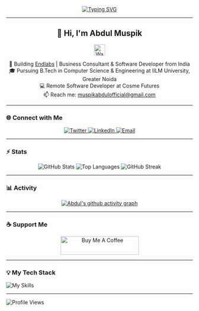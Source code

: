 <div align="center">
  <a href="https://git.io/typing-svg">
    <img src="https://readme-typing-svg.demolab.com?font=Fira+Code&pause=1000&color=19C55C&center=true&random=false&width=435&lines=HELLO+WELCOME+TO+MY+PROFILE+" alt="Typing SVG"/>
  </a>
</div>

---

<h2 align="center">👋 Hi, I'm Abdul Muspik</h2>

<div align="center">
  <img src="https://raw.githubusercontent.com/MartinHeinz/MartinHeinz/master/wave.gif" width="30px" alt="Wave gif"/>
</div>

<p align="center">
  🚀 Building <a href="https://endlabs.space/" target="_blank">Endlabs</a> | Business Consultant & Software Developer from India <br/>
  🎓 Pursuing B.Tech in Computer Science & Engineering at IILM University, Greater Noida <br/>
  💻 Remote Software Developer at Cosme Futures <br/>
  📫 Reach me: <a href="mailto:muspikabdulofficial@gmail.com">muspikabdulofficial@gmail.com</a>
</p>

---

### 🌐 Connect with Me
<p align="center">
  <a href="https://x.com/muspikabdul">
    <img src="https://img.shields.io/badge/Twitter-1DA1F2?style=for-the-badge&logo=twitter&logoColor=white" alt="Twitter"/>
  </a>
  <a href="https://www.linkedin.com/in/abdul-muspik">
    <img src="https://img.shields.io/badge/LinkedIn-0077B5?style=for-the-badge&logo=linkedin&logoColor=white" alt="LinkedIn"/>
  </a>
  <a href="mailto:muspikabdulofficial@gmail.com">
    <img src="https://img.shields.io/badge/Email-D14836?style=for-the-badge&logo=gmail&logoColor=white" alt="Email"/>
  </a>
</p>

---

### ⚡ Stats
<div align="center">
  <img src="https://github-readme-stats.vercel.app/api?username=AbdulMuspik&show_icons=true&count_private=true&theme=dark&hide_border=true&bg_color=00000000&hide_title=true" alt="GitHub Stats"/>
  <img src="https://github-readme-stats.vercel.app/api/top-langs/?username=AbdulMuspik&layout=compact&hide_border=true&theme=dark&bg_color=00000000&langs_count=6&exclude_repo=air-statistic-app" alt="Top Languages"/>
  <img src="https://github-readme-streak-stats.herokuapp.com?user=AbdulMuspik&theme=dark&hide_border=true&background=FFFFFF00" alt="GitHub Streak"/>
</div>

---

### 📊 Activity
<div align="center">
  
[![Abdul's github activity graph](https://github-readme-activity-graph.vercel.app/graph?username=AbdulMuspik&bg_color=000000&color=19C55C&line=19C55C&point=FFFFFF&hide_border=true)](https://github.com/ashutosh00710/github-readme-activity-graph)

</div>

---

### ☕ Support Me
<div align="center">
  <a href="https://www.buymeacoffee.com/abdulmuspik">
    <img src="https://cdn.buymeacoffee.com/buttons/v2/default-orange.png" height="50" width="211" alt="Buy Me A Coffee"/>
  </a>
</div>

---

### 💡 My Tech Stack
<p align="center">
  
![My Skills](https://skillicons.dev/icons?i=cpp,py,js,ts,swift,html,css,bootstrap,vue,react,nextjs,nodejs,django,express,prisma,npm,webpack,mongodb,mysql,redis,aws,gcp,firebase,cloudflare,git,github,docker,postman,figma,wordpress,notion,blender,flutter,pytorch,ps,pr)

</p>

---

![Profile Views](https://komarev.com/ghpvc/?username=abdulmuspik&label=Profile+Views&color=19C55C&style=for-the-badge)
